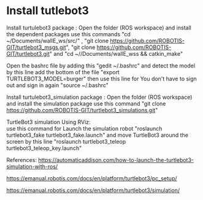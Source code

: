 # Install tutlebot3

Install turtulebot3 package : Open the folder (ROS workspace) and install the dependent packages 
use this commands "cd ~/Documents/wallE_ws/src/" , "git clone https://github.com/ROBOTIS-GIT/turtlebot3_msgs.git",  "git clone https://github.com/ROBOTIS-GIT/turtlebot3.git" and "cd ~//Documents/wallE_wss && catkin_make"

 Open the bashrc file by adding this "gedit ~/.bashrc" and detect the model by this line add the bottom of the file "export TURTLEBOT3_MODEL=burger" then use this line for You don't have to sign out and sign in again "source ~/.bashrc"
 
 Install turtulebot3_simulation package :
 Open the folder (ROS workspace) and install the simulation package use this command "git clone https://github.com/ROBOTIS-GIT/turtlebot3_simulations.git"
 
TurtleBot3 simulation Using RViz:  
use this command for Launch the simulation robot "roslaunch turtlebot3_fake turtlebot3_fake.launch" and move TurtleBot3 around the screen by this line "roslaunch turtlebot3_teleop turtlebot3_teleop_key.launch"

References:
https://automaticaddison.com/how-to-launch-the-turtlebot3-simulation-with-ros/

https://emanual.robotis.com/docs/en/platform/turtlebot3/pc_setup/

https://emanual.robotis.com/docs/en/platform/turtlebot3/simulation/
